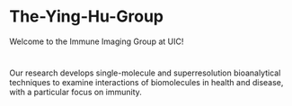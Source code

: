 # The-Ying-Hu-Group
Welcome to the Immune Imaging Group at UIC!    
#
Our research develops single-molecule and superresolution bioanalytical techniques to examine interactions of biomolecules in health and disease, with a particular focus on immunity.
